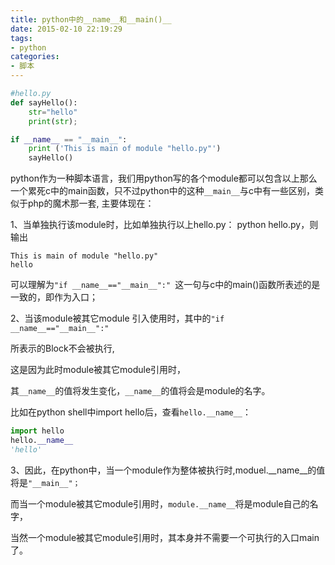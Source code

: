 ```yaml
---
title: python中的__name__和__main()__
date: 2015-02-10 22:19:29
tags:
- python
categories:
- 脚本
---
```




``` python
#hello.py
def sayHello():
    str="hello"
    print(str);

if __name__ == "__main__":
    print ('This is main of module "hello.py"')
    sayHello()
```

python作为一种脚本语言，我们用python写的各个module都可以包含以上那么一个累死c中的main函数，只不过python中的这种`__main__`与c中有一些区别，类似于php的魔术那一套, 主要体现在：

1、当单独执行该module时，比如单独执行以上hello.py： python hello.py，则输出

    
```
This is main of module "hello.py"
hello
```


可以理解为`"if __name__=="__main__":" `这一句与c中的main()函数所表述的是一致的，即作为入口；

2、当该module被其它module 引入使用时，其中的`"if __name__=="__main__":"`

所表示的Block不会被执行,

这是因为此时module被其它module引用时，

其`__name__`的值将发生变化，`__name__`的值将会是module的名字。

比如在python shell中import hello后，查看`hello.__name__`：

``` python
import hello
hello.__name__
'hello'
```

3、因此，在python中，当一个module作为整体被执行时,moduel.__name__的值将是`"__main__"；`

而当一个module被其它module引用时，`module.__name__`将是module自己的名字，

当然一个module被其它module引用时，其本身并不需要一个可执行的入口main了。